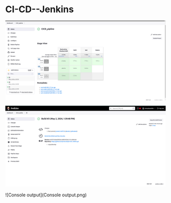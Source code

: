 # CI-CD--Jenkins
![CI/CD pipline](CICD_pipline.png)

![status last commit](status_last_commit.png)


![Console output](Console output.png)

